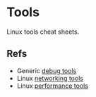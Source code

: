 # Tools

Linux tools cheat sheets.

## Refs
- Generic [debug tools][1]
- Linux [networking tools][3]
- Linux [performance tools][2]

[1]: https://github.com/knoxknox/tools/tree/master/debug#utils
[2]: https://raw.githubusercontent.com/knoxknox/tools/master/assets/linux.png
[3]: https://raw.githubusercontent.com/knoxknox/tools/master/assets/network.png
